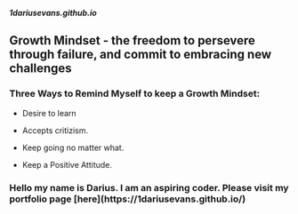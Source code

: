 ***1dariusevans.github.io***

## Growth Mindset - the freedom to persevere through failure, and commit to embracing new challenges
### Three Ways to Remind Myself to keep a Growth Mindset:
- Desire to learn
* Accepts critizism.
+ Keep going no matter what.
* Keep a Positive Attitude.

<h3> Hello my name is Darius. I am an aspiring coder. Please visit my portfolio page [here](https://1dariusevans.github.io/)
